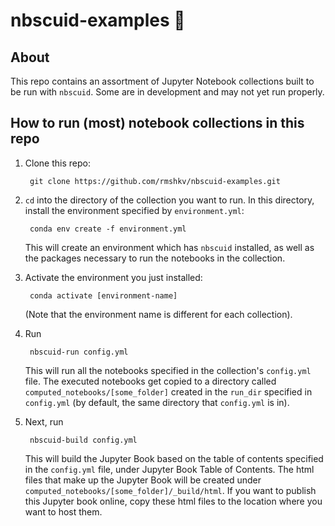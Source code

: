 # nbscuid-examples 📓

## About

This repo contains an assortment of Jupyter Notebook collections built to be run with `nbscuid`. Some are in development and may not yet run properly.

## How to run (most) notebook collections in this repo

1. Clone this repo: 

        git clone https://github.com/rmshkv/nbscuid-examples.git 
        
    
2. `cd` into the directory of the collection you want to run. In this directory, install the environment specified by `environment.yml`: 

        conda env create -f environment.yml

    This will create an environment which has `nbscuid` installed, as well as the packages necessary to run the notebooks in the collection.

3. Activate the environment you just installed:
        
        conda activate [environment-name]
        
   (Note that the environment name is different for each collection).

4. Run 
            
        nbscuid-run config.yml 

    This will run all the notebooks specified in the collection's `config.yml` file. The executed notebooks get copied to a directory called `computed_notebooks/[some_folder]` created in the `run_dir` specified in `config.yml` (by default, the same directory that `config.yml` is in).

5. Next, run 

        nbscuid-build config.yml
        
     This will build the Jupyter Book based on the table of contents specified in the `config.yml` file, under Jupyter Book Table of Contents. The html files that make up the Jupyter Book will be created under `computed_notebooks/[some_folder]/_build/html`. If you want to publish this Jupyter book online, copy these html files to the location where you want to host them.

